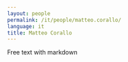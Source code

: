 ```yaml
---
layout: people
permalink: /it/people/matteo.corallo/
language: it
title: Matteo Corallo
---
```


Free text with markdown
